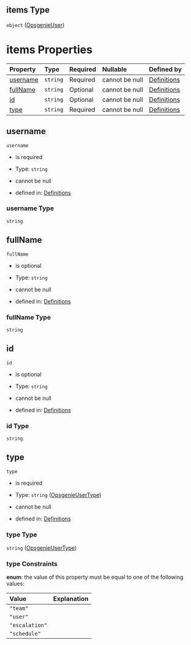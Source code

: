 ## items Type

`object` ([OpsgenieUser](definitions-definitions-opsgenieuser.md))

# items Properties

| Property              | Type     | Required | Nullable       | Defined by                                                                                                                                         |
| :-------------------- | :------- | :------- | :------------- | :------------------------------------------------------------------------------------------------------------------------------------------------- |
| [username](#username) | `string` | Required | cannot be null | [Definitions](definitions-definitions-opsgenieuser-properties-username.md "definitions.schema.json#/definitions/opsgenieUser/properties/username") |
| [fullName](#fullname) | `string` | Optional | cannot be null | [Definitions](definitions-definitions-opsgenieuser-properties-fullname.md "definitions.schema.json#/definitions/opsgenieUser/properties/fullName") |
| [id](#id)             | `string` | Optional | cannot be null | [Definitions](definitions-definitions-opsgenieuser-properties-id.md "definitions.schema.json#/definitions/opsgenieUser/properties/id")             |
| [type](#type)         | `string` | Required | cannot be null | [Definitions](definitions-definitions-opsgenieusertype.md "definitions.schema.json#/definitions/opsgenieUser/properties/type")                     |

## username



`username`

*   is required

*   Type: `string`

*   cannot be null

*   defined in: [Definitions](definitions-definitions-opsgenieuser-properties-username.md "definitions.schema.json#/definitions/opsgenieUser/properties/username")

### username Type

`string`

## fullName



`fullName`

*   is optional

*   Type: `string`

*   cannot be null

*   defined in: [Definitions](definitions-definitions-opsgenieuser-properties-fullname.md "definitions.schema.json#/definitions/opsgenieUser/properties/fullName")

### fullName Type

`string`

## id



`id`

*   is optional

*   Type: `string`

*   cannot be null

*   defined in: [Definitions](definitions-definitions-opsgenieuser-properties-id.md "definitions.schema.json#/definitions/opsgenieUser/properties/id")

### id Type

`string`

## type



`type`

*   is required

*   Type: `string` ([OpsgenieUserType](definitions-definitions-opsgenieusertype.md))

*   cannot be null

*   defined in: [Definitions](definitions-definitions-opsgenieusertype.md "definitions.schema.json#/definitions/opsgenieUser/properties/type")

### type Type

`string` ([OpsgenieUserType](definitions-definitions-opsgenieusertype.md))

### type Constraints

**enum**: the value of this property must be equal to one of the following values:

| Value          | Explanation |
| :------------- | :---------- |
| `"team"`       |             |
| `"user"`       |             |
| `"escalation"` |             |
| `"schedule"`   |             |
